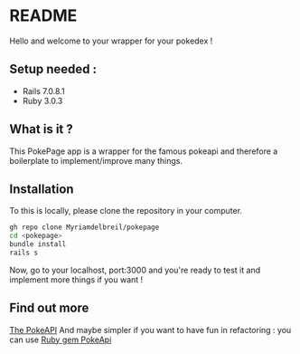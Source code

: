 # README

Hello and welcome to your wrapper for your pokedex !

## Setup needed :
- Rails 7.0.8.1
- Ruby 3.0.3

## What is it ?

This PokePage app is a wrapper for the famous pokeapi and therefore a boilerplate to implement/improve many things.

## Installation

To this is locally, please clone the repository in your computer.
```bash
gh repo clone Myriamdelbreil/pokepage
cd <pokepage>
bundle install
rails s
```

Now, go to your localhost, port:3000 and you're ready to test it and implement more things if you want !

## Find out more
[The PokeAPI](https://pokeapi.co/docs/v2#pokemon)
And maybe simpler if you want to have fun in refactoring : you can use [Ruby gem PokeApi](https://github.com/rdavid1099/poke-api-v2)
